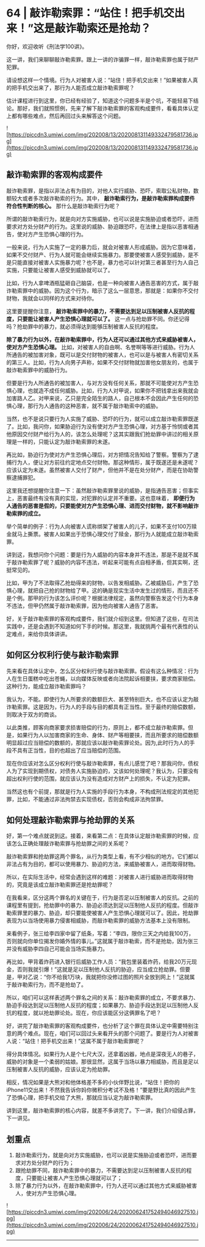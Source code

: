 # 64 | 敲诈勒索罪：“站住！把手机交出来！”这是敲诈勒索还是抢劫？

你好，欢迎收听《刑法学100讲》。

这一讲，我们来聊聊敲诈勒索罪。跟上一讲的诈骗罪一样，敲诈勒索罪也属于财产犯罪。

请设想这样一个情境。行为人对被害人说：“站住！把手机交出来！”如果被害人真的把手机交出来了，那行为人能否成立敲诈勒索罪呢？

估计课程进行到这里，你已经有经验了，知道这个问题多半是个坑，不能轻易下结论。那好，我们就照惯例，先来了解下敲诈勒索罪的客观构成要件，看看具体认定上都有哪些难点，然后再回过头来解答这个问题。

![https://piccdn3.umiwi.com/img/202008/13/202008131149332479581736.jpg](https://piccdn3.umiwi.com/img/202008/13/202008131149332479581736.jpg)

## 敲诈勒索罪的客观构成要件

敲诈勒索罪，是指以非法占有为目的，对他人实行威胁、恐吓，索取公私财物，数额较大或者多次敲诈勒索的行为。其中， **敲诈勒索行为，是敲诈勒索罪构成要件符合性判断的核心。** 那什么是敲诈勒索行为呢？

所谓的敲诈勒索行为，就是向对方实施威胁，也可以说是实施胁迫或者恐吓，进而要求对方处分财产的行为。这里说的威胁、胁迫跟恐吓，在法律上是指以恶害相通告，使对方产生恐惧心理的行为。

一般来说，行为人实施了一定的暴力后，就会对被害人形成威胁。因为它意味着，如果不交付财产、行为人就可能会继续实施暴力。那要使被害人感受到威胁，是不是只能直接对被害人实施暴力呢？也不是，暴力也可以针对第三者甚至行为人自己实施，只要能让被害人感受到威胁就可以了。

比如，行为人拿啤酒瓶猛砸自己脑袋，也是一种向被害人通告恶害的方式，属于敲诈勒索罪中的威胁。因为这个行为，暗示了这么一层意思，那就是：如果你不交付财物，我就会以同样的方式来对待你。

这里要提醒你注意， **敲诈勒索罪中的暴力，不需要达到足以压制被害人反抗的程度，只要能让被害人产生恐惧心理就可以了。** 这一点与抢劫罪不同。你还记得吗？抢劫罪中的暴力，就必须得达到能够压制被害人反抗的程度。

 **除了暴力行为以外，在敲诈勒索罪中，行为人还可以通过其他方式来威胁被害人，使对方产生恐惧心理。** 比如，对被害人的自由啊、名誉啊等等进行威胁。行为人所通告的被加害对象，既可以是交付财物的被害人，也可以是与被害人有密切关系的第三人。比如，行为人向男子声称，如果不交付财物就加害他女朋友的，也属于敲诈勒索罪中的威胁行为。

但要是行为人所通告的被加害人，与对方没有任何关系，那就不可能使对方产生恐惧心理，也就造不成任何威胁。比如，行为人对甲说，如果你不把钱拿出来我就会加害路人乙。对甲来说，乙只是完全陌生的路人，自己根本不会因此产生任何的恐惧心理，那行为人通告的这种恶害，就不属于敲诈勒索中的威胁。

当然，也不是说只要行为人实施了威胁、恐吓的行为，就可以成立敲诈勒索罪既遂了。比如，我问你，如果胁迫行为没有使对方产生恐惧心理，对方基于怜悯或者其他原因交付财产给行为人的，该怎么处理呢？这其实跟我们抢劫罪中讲过的相关原理是一样的，只能认定为敲诈勒索罪的未遂。

再比如，胁迫行为使对方产生恐惧心理后，对方把情况告知给了警察。警察为了逮捕行为人，便让对方前往约定地点交付财物。那这种情形，属于既遂还是未遂呢？应该认定为未遂。虽然被害人交付了财产，但他并不是在处分财产，而是在协助警察逮捕罪犯。

这里我还想提醒你注意一下：虽然敲诈勒索罪里说的威胁，是指通告恶害；但事实上，恶害最终有没有真的实现，对犯罪的认定并不重要。这也意味着， **即便行为人通告的恶害是假的，只要能使对方产生恐惧心理、进而交付财物，就不影响敲诈勒索罪的成立。**

举个简单的例子：行为人向被害人谎称绑架了被害人的儿子，如果不支付100万赎金就马上撕票。被害人如果出于恐惧心理交付了赎金，那行为人就能成立敲诈勒索罪。

讲到这，我想问你个问题：要是行为人威胁的内容本身并不违法，那是不是就不属于敲诈勒索罪了呢？威胁的内容不违法，听起来可能有点自相矛盾，但其实啊，还挺常见的。

比如，甲为了不法取得乙抢劫得来的财物，以告发相威胁。乙被威胁后，产生了恐惧心理，就把自己抢的财物给了甲。这的确是现实生活中发生过的情形，而且还不是个例。那甲的行为该怎么评价呢？根据法律规定，虽然向警察告发这个行为本身不违法，但甲仍然属于敲诈勒索罪，因为他向被害人通告了恶害。

好，关于敲诈勒索罪的客观构成要件，我们就介绍到这里。但知道了这些，在司法实践中，还是会遇到不知道如何下手的时候。那这里，我就挑两个最有代表性的认定难点，来给你具体讲讲。

## 如何区分权利行使与敲诈勒索罪

先来看在具体认定中，怎么区分权利行使与敲诈勒索罪。假设有这么种情况：行为人在生日蛋糕中吃出苍蝇，以向媒体反映或者向法院起诉相要挟，要求商家赔偿。这种行为，能成立敲诈勒索罪吗？

我认为，不能。即使行为人所要求的数额巨大、甚至特别巨大，也不应该认定为敲诈勒索罪。这是因为，行为人的手段与目的都具有正当性。至于最终的赔偿数额，则取决于双方的商谈。

以此类推，顾客向商家要求损害赔偿的行为，原则上，都不成立敲诈勒索罪。但是，如果行为人以加害商家的生命、身体、财产等相要挟，而且所要求的赔偿数额明显超过应当赔偿的数额的，那就应该以敲诈勒索罪论处。因为,此时行为人的手段不具有正当性，目的也超出了应当赔偿的范围。

现在你应该对怎么区分权利行使与敲诈勒索罪，有点儿感觉了吧？那我问你，债权人为了实现到期债权，对债务人实施胁迫的，又该如何处理呢？我认为，只要没有超出权利行使的范围，就应该认为没有造成对方财产上的损失，不认定为犯罪。

当然这也有个前提，那就是行为人实施的手段行为本身，不构成刑法规定的其他犯罪，比如，不能通过非法拘禁去实现债权，否则会构成非法拘禁罪。

## 如何处理敲诈勒索罪与抢劫罪的关系

好，第一个难点就说到这。接着，来看第二点：在具体认定敲诈勒索罪的时候，应该怎么正确处理敲诈勒索罪与抢劫罪之间的关系呢？

敲诈勒索罪和抢劫罪这两个罪名，从行为类型上看，有不少相似的地方。它们都以非法占有为目的，都可以使用暴力、胁迫的方法，来威胁被害人，进而取得财物。

所以，在实际生活中，经常会遇到这样的难题：对被害人进行威胁进而取得财物的，究竟是该成立敲诈勒索罪还是抢劫罪呢？

在我看来，区分这两个罪名的关键在于，行为是否足以压制被害人的反抗。之前的课程里有提到，抢劫罪中的暴力、胁迫必须达到足以压制他人反抗的程度。但敲诈勒索罪里的暴力、胁迫，却只要能使被害人产生恐惧心理就可以了。因此，抢劫罪表现为以当场使用暴力侵害相威胁，而敲诈勒索罪的威胁方法基本上没有限制。

来看例子，张三给李四家中留了纸条，写着：“李四，限你三天之内给我100万，否则就向你单位揭发你婚外情的事儿。”这就属于敲诈勒索，而不是抢劫，因为张三并没有威胁李四自己可能会当场实施暴力。

再比如，甲背着炸药进入银行后威胁工作人员：“我包里装着炸药，给我20万元现金，否则我就引爆！”这就是足以压制他人反抗的胁迫，应当成立抢劫罪。但要是，甲对乙说：“你不给我1万块，我就把你没修过图的照片全放到网上！”这就属于敲诈勒索行为，而不是抢劫了。

所以，咱们可以这样表述两个罪名之间的关系：敲诈勒索罪的成立，不要求暴力、胁迫手段达到足以压制他人反抗的程度；如果暴力、胁迫手段达到足以压制他人反抗的程度，就以抢劫罪论处。现在，你应该能区分这俩罪名了吧？

好，讲完了敲诈勒索罪的客观构成要件，也分析了这个罪在具体认定中需要特别注意的两个难点。现在，咱们可以回过头来看开头的那个问题了。要是行为人对被害人说：“站住！把手机交出来！”这属不属于敲诈勒索罪呢？

得分具体情况。如果行为人是个七尺大汉，还拿着凶器，地点是深夜无人的巷子，威胁的对象是一个柔弱的姑娘。那很显然，这属于当场以暴力相威胁，而且是足以压制被害人反抗的威胁，应该认定为抢劫罪。

相反，情况如果是大熊对和他体格差不多的小伙伴野比说，“站住！把你的iPhone11交出来！不然我告诉你妈你微积分考试不及格！”要是野比真的因此产生了恐惧心理，把手机交给了大熊，那就应当认定为敲诈勒索罪。

讲到这里，敲诈勒索罪的核心内容，就差不多讲完了。下一讲，我们介绍侵占罪，下一讲见。

## 划重点

1. 敲诈勒索行为，就是向对方实施威胁，也可以说是实施胁迫或者恐吓，进而要求对方处分财产的行为；
2. 跟抢劫罪不同，敲诈勒索罪中的暴力，不需要达到足以压制被害人反抗的程度，只要能让被害人产生恐惧心理就可以了；
3. 除了暴力行为以外，在敲诈勒索罪中，行为人还可以通过其他方式来威胁被害人，使对方产生恐惧心理。

![https://piccdn3.umiwi.com/img/202006/24/202006241752494046927510.jpg](https://piccdn3.umiwi.com/img/202006/24/202006241752494046927510.jpg)

---
